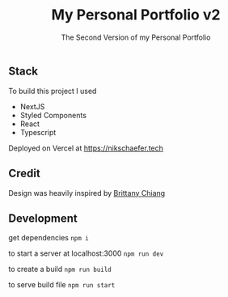 <h1 align="center">
  My Personal Portfolio v2
</h1>
<p align="center">
  The Second Version of my Personal Portfolio 
  <br />
  <br />
</p>


## Stack
To build this project I used
 - NextJS
 -  Styled Components
 -  React
 -  Typescript
 
 Deployed on Vercel at <a href="https://nikschaefer.tech/">https://nikschaefer.tech</a>
  
## Credit
 Design was heavily inspired by <a href="https://brittanychiang.com/">Brittany Chiang</a>
 
 ## Development
 
 get dependencies
 `npm i`
 
 to start a server at localhost:3000
 `npm run dev`
 
 to create a build
 `npm run build`
 
 to serve build file
 `npm run start`
